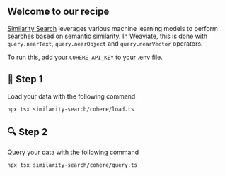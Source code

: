 ## Welcome to our recipe

[Similarity Search](https://weaviate.io/blog/vector-search-explained) leverages various machine learning models to perform searches based on semantic similarity. In Weaviate, this is done with `query.nearText`, `query.nearObject` and `query.nearVector` operators.

To run this, add your `COHERE_API_KEY` to your .env file. 

## 🌱 Step 1
Load your data with the following command


```bash
npx tsx similarity-search/cohere/load.ts
```

## 🔍 Step 2
Query your data with the following command

```bash
npx tsx similarity-search/cohere/query.ts
```
